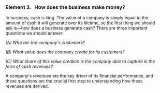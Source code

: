 ### **Element 3. &nbsp; How does the business make money?**

In business, cash is king. The value of a company is simply equal to the amount of cash it will generate over its lifetime, so the first thing we should ask is—how does a business generate cash? There are three important questions we should answer:

_(A) Who are the company's customers?_

_(B) What value does the company create for its customers?_

_(C) What share of this value creation is the company able to capture in the form of cash revenues?_

A company's revenues are the key driver of its financial performance, and these questions are the crucial first step to understanding how these revenues are derived.
